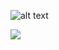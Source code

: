 ![alt text](http://example.com/foo_underscore_test.jpg)

![](http://example.com/foo_underscore_test.jpg)
